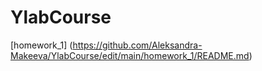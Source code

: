 # YlabCourse
[homework_1] (https://github.com/Aleksandra-Makeeva/YlabCourse/edit/main/homework_1/README.md)
